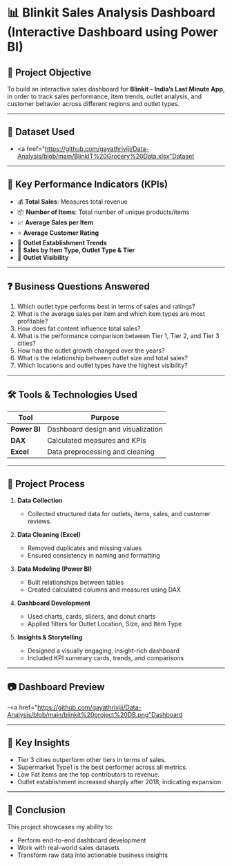 # 📊 Blinkit Sales Analysis Dashboard (Interactive Dashboard using Power BI)

## 🎯 Project Objective
To build an interactive sales dashboard for **Blinkit – India’s Last Minute App**, in order to track sales performance, item trends, outlet analysis, and customer behavior across different regions and outlet types.

---

## 📁 Dataset Used
- <a href="https://github.com/gayathriviji/Data-Analysis/blob/main/BlinkIT%20Grocery%20Data.xlsx"Dataset</a>

---

## 🧮 Key Performance Indicators (KPIs)
- 💰 **Total Sales**: Measures total revenue
- 📦 **Number of Items**: Total number of unique products/items
- 📈 **Average Sales per Item**
- ⭐ **Average Customer Rating**
- 🧭 **Outlet Establishment Trends**
- 🛒 **Sales by Item Type, Outlet Type & Tier**
- 👀 **Outlet Visibility**

---

## ❓ Business Questions Answered
1. Which outlet type performs best in terms of sales and ratings?
2. What is the average sales per item and which item types are most profitable?
3. How does fat content influence total sales?
4. What is the performance comparison between Tier 1, Tier 2, and Tier 3 cities?
5. How has the outlet growth changed over the years?
6. What is the relationship between outlet size and total sales?
7. Which locations and outlet types have the highest visibility?

---

## 🛠️ Tools & Technologies Used
| Tool        | Purpose                          |
|-------------|----------------------------------|
| **Power BI**| Dashboard design and visualization |
| **DAX**     | Calculated measures and KPIs     |
| **Excel**   | Data preprocessing and cleaning  |

---

## 🔄 Project Process

1. **Data Collection**
   - Collected structured data for outlets, items, sales, and customer reviews.

2. **Data Cleaning (Excel)**
   - Removed duplicates and missing values
   - Ensured consistency in naming and formatting

3. **Data Modeling (Power BI)**
   - Built relationships between tables
   - Created calculated columns and measures using DAX

4. **Dashboard Development**
   - Used charts, cards, slicers, and donut charts
   - Applied filters for Outlet Location, Size, and Item Type

5. **Insights & Storytelling**
   - Designed a visually engaging, insight-rich dashboard
   - Included KPI summary cards, trends, and comparisons

---

## 📷 Dashboard Preview
-<a href="https://github.com/gayathriviji/Data-Analysis/blob/main/blinkit%20project%20DB.png"Dashboard</a>

---

## 🧠 Key Insights
- Tier 3 cities outperform other tiers in terms of sales.
- Supermarket Type1 is the best performer across all metrics.
- Low Fat items are the top contributors to revenue.
- Outlet establishment increased sharply after 2018, indicating expansion.

---

## 🧾 Conclusion
This project showcases my ability to:
- Perform end-to-end dashboard development
- Work with real-world sales datasets
- Transform raw data into actionable business insights

